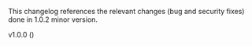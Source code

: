 This changelog references the relevant changes (bug and security fixes) done in 1.0.2 minor version.

v1.0.0 ()